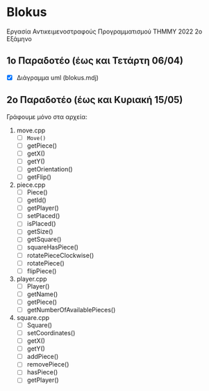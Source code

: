 # Blokus
Εργασία Αντικειμενοστραφούς Προγραμματισμού ΤΗΜΜΥ 2022 2ο Εξάμηνο 

## 1ο Παραδοτέο (έως και Τετάρτη 06/04)
- [x] Διάγραμμα uml (blokus.mdj)

## 2ο Παραδοτέο (έως και Κυριακή 15/05)
Γράφουμε μόνο στα αρχεία: 
1. move.cpp 
    - [ ] `Move()`
    - [ ] getPiece()
    - [ ] getX()
    - [ ] getY()
    - [ ] getOrientation()
    - [ ] getFlip()
2. piece.cpp 
    - [ ] Piece()
    - [ ] getId()
    - [ ] getPlayer()
    - [ ] setPlaced()
    - [ ] isPlaced() 
    - [ ] getSize() 
    - [ ] getSquare() 
    - [ ] squareHasPiece()
    - [ ] rotatePieceClockwise()
    - [ ] rotatePiece()
    - [ ] flipPiece()
3. player.cpp 
    - [ ] Player()
    - [ ] getName()
    - [ ] getPiece() 
    - [ ] getNumberOfAvailablePieces() 
4. square.cpp
    - [ ] Square() 
    - [ ] setCoordinates() 
    - [ ] getX() 
    - [ ] getY() 
    - [ ] addPiece() 
    - [ ] removePiece() 
    - [ ] hasPiece() 
    - [ ] getPlayer() 
